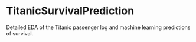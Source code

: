 # TitanicSurvivalPrediction
Detailed EDA of the Titanic passenger log and machine learning predictions of survival.
